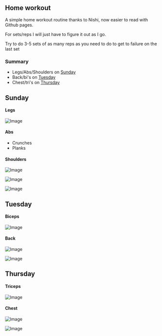 ## Home workout

A simple home workout routine thanks to Nishi, now easier to read with Github pages.

For sets/reps I will just have to figure it out as I go.

Try to do 3-5 sets of as many reps as you need to do to get to failure on the last set

### Summary

* Legs/Abs/Shoulders on [Sunday](#Sunday)
* Back/bi's on [Tuesday](#Tuesday)
* Chest/tri's on [Thursday](#Thursday)

## Sunday
#### Legs

![Image](https://i.imgur.com/ygy5ie3.gif)

#### Abs
* Crunches
* Planks

#### Shoulders

![Image](https://hips.hearstapps.com/ame-prod-menshealth-assets.s3.amazonaws.com/main/assets/how-to-do-a-lateral-raise.gif?resize=480:*)

![Image](https://media3.giphy.com/media/7lugb7ObGYiXe/giphy.gif)

![Image](https://thumbs.gfycat.com/OptimalIckyGiantschnauzer-size_restricted.gif)

## Tuesday

#### Biceps

![Image](https://shredzonefitness.files.wordpress.com/2019/04/bicep-curls.gif?w=364&h=205)


#### Back

![Image](https://i.pinimg.com/originals/1c/ed/f8/1cedf8f55af54890fefb520f12dc2710.gif)

![Image](https://thumbs.gfycat.com/FrankDecisiveKatydid-size_restricted.gif)

## Thursday

#### Triceps

![Image](https://media0.giphy.com/media/cJMZtP13i6nlhTip3V/200.gif)

#### Chest

![Image](https://www.gymguider.com/wp-content/uploads/2017/10/flat-bench-dumbbell-flyes.gif)

![Image](https://www.gymguider.com/wp-content/uploads/2017/10/dumbbell-bench.gif)

